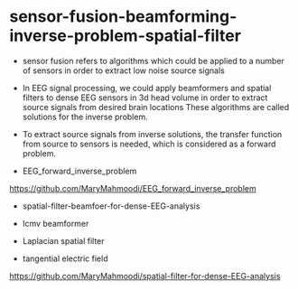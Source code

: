 # sensor-fusion-beamforming-inverse-problem-spatial-filter

* sensor fusion refers to algorithms which could be applied to a number of sensors in order to extract low noise source signals 

* In EEG signal processing, we could apply beamformers and spatial filters to dense EEG sensors in 3d head volume in order to extract source signals from desired brain locations 
These algorithms are called solutions for the inverse problem.

* To extract source signals from inverse solutions, the transfer function from source to sensors is needed, which is considered as a forward problem.


* EEG_forward_inverse_problem

https://github.com/MaryMahmoodi/EEG_forward_inverse_problem

* spatial-filter-beamfoer-for-dense-EEG-analysis

 * lcmv beamformer 
 * Laplacian spatial filter
 * tangential electric field

https://github.com/MaryMahmoodi/spatial-filter-for-dense-EEG-analysis











